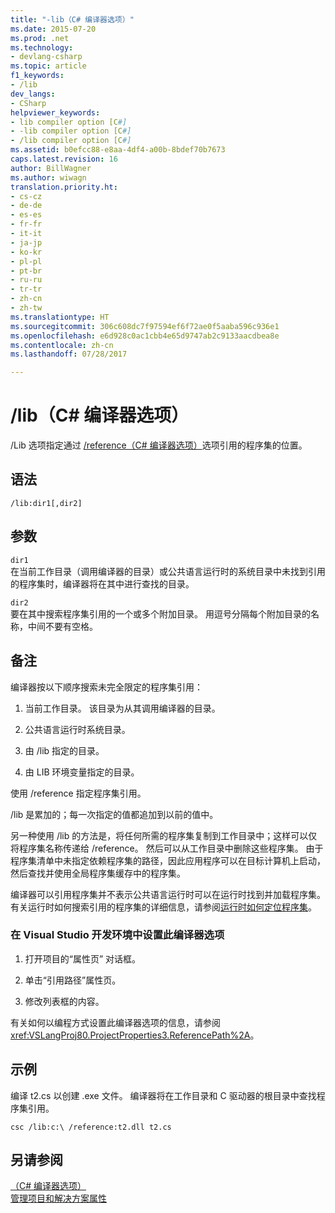 ```yaml
---
title: "-lib（C# 编译器选项）"
ms.date: 2015-07-20
ms.prod: .net
ms.technology:
- devlang-csharp
ms.topic: article
f1_keywords:
- /lib
dev_langs:
- CSharp
helpviewer_keywords:
- lib compiler option [C#]
- -lib compiler option [C#]
- /lib compiler option [C#]
ms.assetid: b0efcc88-e8aa-4df4-a00b-8bdef70b7673
caps.latest.revision: 16
author: BillWagner
ms.author: wiwagn
translation.priority.ht:
- cs-cz
- de-de
- es-es
- fr-fr
- it-it
- ja-jp
- ko-kr
- pl-pl
- pt-br
- ru-ru
- tr-tr
- zh-cn
- zh-tw
ms.translationtype: HT
ms.sourcegitcommit: 306c608dc7f97594ef6f72ae0f5aaba596c936e1
ms.openlocfilehash: e6d928c0ac1cbb4e65d9747ab2c9133aacdbea8e
ms.contentlocale: zh-cn
ms.lasthandoff: 07/28/2017

---
```

# <a name="lib-c-compiler-options"></a>/lib（C# 编译器选项）
/Lib 选项指定通过 [/reference（C# 编译器选项）](../../../csharp/language-reference/compiler-options/reference-compiler-option.md)选项引用的程序集的位置。  
  
## <a name="syntax"></a>语法  
  
```console  
/lib:dir1[,dir2]  
```  
  
## <a name="arguments"></a>参数  
 `dir1`  
 在当前工作目录（调用编译器的目录）或公共语言运行时的系统目录中未找到引用的程序集时，编译器将在其中进行查找的目录。  
  
 `dir2`  
 要在其中搜索程序集引用的一个或多个附加目录。 用逗号分隔每个附加目录的名称，中间不要有空格。  
  
## <a name="remarks"></a>备注  
 编译器按以下顺序搜索未完全限定的程序集引用：  
  
1.  当前工作目录。 该目录为从其调用编译器的目录。  
  
2.  公共语言运行时系统目录。  
  
3.  由 /lib 指定的目录。  
  
4.  由 LIB 环境变量指定的目录。  
  
 使用 /reference 指定程序集引用。  
  
 /lib 是累加的；每一次指定的值都追加到以前的值中。  
  
 另一种使用 /lib 的方法是，将任何所需的程序集复制到工作目录中；这样可以仅将程序集名称传递给 /reference。 然后可以从工作目录中删除这些程序集。 由于程序集清单中未指定依赖程序集的路径，因此应用程序可以在目标计算机上启动，然后查找并使用全局程序集缓存中的程序集。  
  
 编译器可以引用程序集并不表示公共语言运行时可以在运行时找到并加载程序集。 有关运行时如何搜索引用的程序集的详细信息，请参阅[运行时如何定位程序集](../../../framework/deployment/how-the-runtime-locates-assemblies.md)。  
  
### <a name="to-set-this-compiler-option-in-the-visual-studio-development-environment"></a>在 Visual Studio 开发环境中设置此编译器选项  
  
1.  打开项目的“属性页”  对话框。  
  
2.  单击“引用路径”属性页。  
  
3.  修改列表框的内容。  
  
 有关如何以编程方式设置此编译器选项的信息，请参阅 <xref:VSLangProj80.ProjectProperties3.ReferencePath%2A>。  
  
## <a name="example"></a>示例  
 编译 t2.cs 以创建 .exe 文件。 编译器将在工作目录和 C 驱动器的根目录中查找程序集引用。  
  
```console  
csc /lib:c:\ /reference:t2.dll t2.cs  
```  
  
## <a name="see-also"></a>另请参阅  
 [（C# 编译器选项）](../../../csharp/language-reference/compiler-options/index.md)   
 [管理项目和解决方案属性](/visualstudio/ide/managing-project-and-solution-properties)


